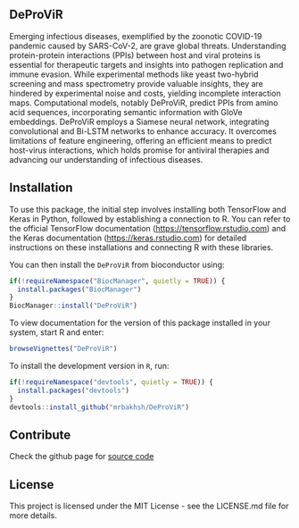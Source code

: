 ## DeProViR
Emerging infectious diseases, exemplified by the zoonotic COVID-19 pandemic 
caused by SARS-CoV-2, are grave global threats. Understanding protein-protein 
interactions (PPIs) between host and viral proteins is essential for therapeutic 
targets and insights into pathogen replication and immune evasion. While 
experimental methods like yeast two-hybrid screening and mass spectrometry 
provide valuable insights, they are hindered by experimental noise and costs, 
yielding incomplete interaction maps. Computational models, notably DeProViR, 
predict PPIs from amino acid sequences, incorporating semantic information 
with GloVe embeddings. DeProViR employs a Siamese neural network, integrating 
convolutional and Bi-LSTM networks to enhance accuracy. It overcomes 
limitations of feature engineering, offering an efficient means to predict 
host-virus interactions, which holds promise for antiviral therapies and 
advancing our understanding of infectious diseases.



## Installation
To use this package, the initial step involves installing both TensorFlow 
and Keras in Python, followed by establishing a connection to R. 
You can refer to the official TensorFlow documentation 
(https://tensorflow.rstudio.com) and the Keras documentation 
(https://keras.rstudio.com) for detailed instructions on these 
installations and connecting R with these libraries.

You can then install the `DeProViR` from bioconductor using:

```r
if(!requireNamespace("BiocManager", quietly = TRUE)) {
  install.packages("BiocManager") 
}
BiocManager::install("DeProViR")
```

To view documentation for the version of this package installed in your 
system, start R and enter:

```r
browseVignettes("DeProViR")
```

To install the development version in `R`, run:
  
```r
if(!requireNamespace("devtools", quietly = TRUE)) {
  install.packages("devtools") 
}
devtools::install_github("mrbakhsh/DeProViR")
```


## Contribute

Check the github page for [source code](https://github.com/mrbakhsh/DeProViR)

## License
This project is licensed under the MIT License - see the LICENSE.md 
file for more details.


